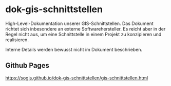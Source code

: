 # dok-gis-schnittstellen

High-Level-Dokumentation unserer GIS-Schnittstellen. Das Dokument richtet sich inbesondere an externe Softwarehersteller. Es reicht aber in der Regel nicht aus, um eine Schnittstelle in einem Projekt zu konzipieren und realisieren.

Interne Details werden bewusst nicht im Dokument beschrieben.


## Github Pages

https://sogis.github.io/dok-gis-schnittstellen/gis-schnittstellen.html